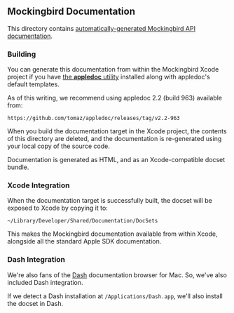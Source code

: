 ## Mockingbird Documentation

This directory contains [automatically-generated Mockingbird API documentation](https://rawgit.com/emaloney/MBToolbox/master/Documentation/html/index.html).


### Building

You can generate this documentation from within the Mockingbird Xcode project if you have [the **appledoc** utility](https://github.com/tomaz/appledoc) installed along with appledoc's default templates.

As of this writing, we recommend using appledoc 2.2 (build 963) available from:

	https://github.com/tomaz/appledoc/releases/tag/v2.2-963

When you build the documentation target in the Xcode project, the contents of this directory are deleted, and the documentation is re-generated using your local copy of the source code.

Documentation is generated as HTML, and as an Xcode-compatible docset bundle.

### Xcode Integration

When the documentation target is successfully built, the docset will be exposed to Xcode by copying it to:

	~/Library/Developer/Shared/Documentation/DocSets

This makes the Mockingbird documentation available from within Xcode, alongside all the standard Apple SDK documentation.

### Dash Integration

We're also fans of the [Dash](https://itunes.apple.com/us/app/dash-docs-snippets/id458034879?mt=12) documentation browser for Mac. So, we've also included Dash integration.

If we detect a Dash installation at `/Applications/Dash.app`, we'll also install the docset in Dash.
